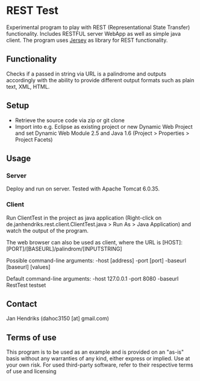 # REST Test

Experimental program to play with REST (Representational State Transfer) functionality.
Includes RESTFUL server WebApp as well as simple java client.
The program uses [Jersey](http://jersey.java.net/) as library for REST functionality.

## Functionality

Checks if a passed in string via URL is a palindrome and outputs accordingly with the ability to provide different output formats such as plain text, XML, HTML.

## Setup 

* Retrieve the source code via zip or git clone
* Import into e.g. Eclipse as existing project or new Dynamic Web Project and set Dynamic Web Module 2.5 and Java 1.6 (Project > Properties > Project Facets) 

## Usage

### Server

Deploy and run on server. Tested with Apache Tomcat 6.0.35.

### Client

Run ClientTest in the project as java application (Right-click on de.janhendriks.rest.client.ClientTest.java > Run As > Java Application) and watch the output of the program.

The web browser can also be used as client, where the URL is 
	[HOST]:[PORT]/[BASEURL]/palindrom/[INPUTSTRING]

Possible command-line arguments: -host [address] -port [port] -baseurl [baseurl] [values]

Default command-line arguments: -host 127.0.0.1 -port 8080 -baseurl RestTest testset

## Contact
Jan Hendriks (dahoc3150 [at] gmail.com)

## Terms of use

This program is to be used as an example and is provided on an "as-is" basis without any warranties of any kind, either express or implied.
Use at your own risk.
For used third-party software, refer to their respective terms of use and licensing
